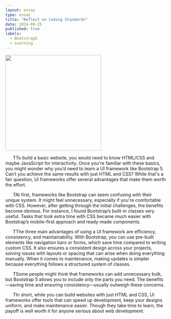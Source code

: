 ```yaml
---
layout: essay  
type: essay  
title: "Reflect on Coding Standards"  
date: 2024-09-25  
published: true  
labels:  
  - Bootstrap5
  - Learning  
---
```


<img width="300px" class="rounded float-start pe-4" src="">

&nbsp;&nbsp;&nbsp;&nbsp;&nbsp;&nbsp;TTo build a basic website, you would need to know HTML/CSS and maybe JavaScript for interactivity. Once you're familiar with these basics, you might wonder why you’d need to learn a UI framework like Bootstrap 5. Can’t you achieve the same results with just HTML and CSS? While that's a fair question, UI frameworks offer several advantages that make them worth the effort.

&nbsp;&nbsp;&nbsp;&nbsp;&nbsp;&nbsp;TAt first, frameworks like Bootstrap can seem confusing with their unique system. It might feel unnecessary, especially if you're comfortable with CSS. However, after getting through the initial challenges, the benefits become obvious. For instance, I found Bootstrap’s built-in classes very useful. Tasks that took extra time with CSS became much easier with Bootstrap’s mobile-first approach and ready-made components.

&nbsp;&nbsp;&nbsp;&nbsp;&nbsp;&nbsp;TThe three main advantages of using a UI framework are efficiency, consistency, and maintainability. With Bootstrap, you can use pre-built elements like navigation bars or forms, which save time compared to writing custom CSS. It also ensures a consistent design across your projects, solving issues with layouts or spacing that can arise when doing everything manually. When it comes to maintenance, making updates is simpler because everything follows a structured system of classes.

&nbsp;&nbsp;&nbsp;&nbsp;&nbsp;&nbsp;TSome people might think that frameworks can add unnecessary bulk, but Bootstrap 5 allows you to include only the parts you need. The benefits—saving time and ensuring consistency—usually outweigh these concerns.

&nbsp;&nbsp;&nbsp;&nbsp;&nbsp;&nbsp;TIn short, while you can build websites with just HTML and CSS, UI frameworks offer tools that can speed up development, keep your designs uniform, and make maintenance easier. Though they take time to learn, the payoff is well worth it for anyone serious about web development.

